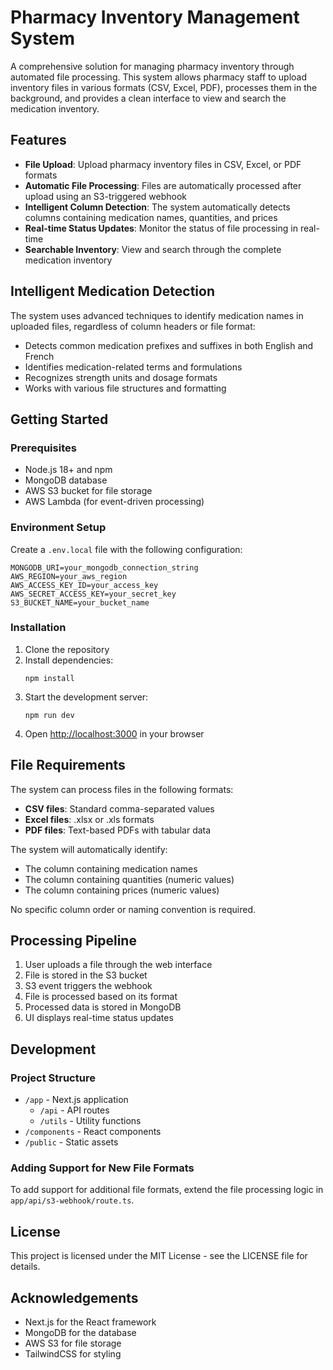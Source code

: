 # Pharmacy Inventory Management System

A comprehensive solution for managing pharmacy inventory through automated file processing. This system allows pharmacy staff to upload inventory files in various formats (CSV, Excel, PDF), processes them in the background, and provides a clean interface to view and search the medication inventory.

## Features

- **File Upload**: Upload pharmacy inventory files in CSV, Excel, or PDF formats
- **Automatic File Processing**: Files are automatically processed after upload using an S3-triggered webhook
- **Intelligent Column Detection**: The system automatically detects columns containing medication names, quantities, and prices
- **Real-time Status Updates**: Monitor the status of file processing in real-time
- **Searchable Inventory**: View and search through the complete medication inventory

## Intelligent Medication Detection

The system uses advanced techniques to identify medication names in uploaded files, regardless of column headers or file format:

- Detects common medication prefixes and suffixes in both English and French
- Identifies medication-related terms and formulations
- Recognizes strength units and dosage formats
- Works with various file structures and formatting

## Getting Started

### Prerequisites

- Node.js 18+ and npm
- MongoDB database
- AWS S3 bucket for file storage
- AWS Lambda (for event-driven processing)

### Environment Setup

Create a `.env.local` file with the following configuration:

```
MONGODB_URI=your_mongodb_connection_string
AWS_REGION=your_aws_region
AWS_ACCESS_KEY_ID=your_access_key
AWS_SECRET_ACCESS_KEY=your_secret_key
S3_BUCKET_NAME=your_bucket_name
```

### Installation

1. Clone the repository
2. Install dependencies:
   ```
   npm install
   ```
3. Start the development server:
   ```
   npm run dev
   ```
4. Open [http://localhost:3000](http://localhost:3000) in your browser

## File Requirements

The system can process files in the following formats:

- **CSV files**: Standard comma-separated values
- **Excel files**: .xlsx or .xls formats
- **PDF files**: Text-based PDFs with tabular data

The system will automatically identify:

- The column containing medication names
- The column containing quantities (numeric values)
- The column containing prices (numeric values)

No specific column order or naming convention is required.

## Processing Pipeline

1. User uploads a file through the web interface
2. File is stored in the S3 bucket
3. S3 event triggers the webhook
4. File is processed based on its format
5. Processed data is stored in MongoDB
6. UI displays real-time status updates

## Development

### Project Structure

- `/app` - Next.js application
  - `/api` - API routes
  - `/utils` - Utility functions
- `/components` - React components
- `/public` - Static assets

### Adding Support for New File Formats

To add support for additional file formats, extend the file processing logic in `app/api/s3-webhook/route.ts`.

## License

This project is licensed under the MIT License - see the LICENSE file for details.

## Acknowledgements

- Next.js for the React framework
- MongoDB for the database
- AWS S3 for file storage
- TailwindCSS for styling
